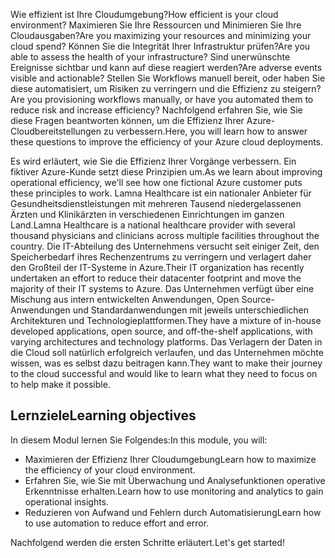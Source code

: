 <span data-ttu-id="189fd-101">Wie effizient ist Ihre Cloudumgebung?</span><span class="sxs-lookup"><span data-stu-id="189fd-101">How efficient is your cloud environment?</span></span> <span data-ttu-id="189fd-102">Maximieren Sie Ihre Ressourcen und Minimieren Sie Ihre Cloudausgaben?</span><span class="sxs-lookup"><span data-stu-id="189fd-102">Are you maximizing your resources and minimizing your cloud spend?</span></span> <span data-ttu-id="189fd-103">Können Sie die Integrität Ihrer Infrastruktur prüfen?</span><span class="sxs-lookup"><span data-stu-id="189fd-103">Are you able to assess the health of your infrastructure?</span></span> <span data-ttu-id="189fd-104">Sind unerwünschte Ereignisse sichtbar und kann auf diese reagiert werden?</span><span class="sxs-lookup"><span data-stu-id="189fd-104">Are adverse events visible and actionable?</span></span> <span data-ttu-id="189fd-105">Stellen Sie Workflows manuell bereit, oder haben Sie diese automatisiert, um Risiken zu verringern und die Effizienz zu steigern?</span><span class="sxs-lookup"><span data-stu-id="189fd-105">Are you provisioning workflows manually, or have you automated them to reduce risk and increase efficiency?</span></span> <span data-ttu-id="189fd-106">Nachfolgend erfahren Sie, wie Sie diese Fragen beantworten können, um die Effizienz Ihrer Azure-Cloudbereitstellungen zu verbessern.</span><span class="sxs-lookup"><span data-stu-id="189fd-106">Here, you will learn how to answer these questions to improve the efficiency of your Azure cloud deployments.</span></span>

<span data-ttu-id="189fd-107">Es wird erläutert, wie Sie die Effizienz Ihrer Vorgänge verbessern. Ein fiktiver Azure-Kunde setzt diese Prinzipien um.</span><span class="sxs-lookup"><span data-stu-id="189fd-107">As we learn about improving operational efficiency, we'll see how one fictional Azure customer puts these principles to work.</span></span> <span data-ttu-id="189fd-108">Lamna Healthcare ist ein nationaler Anbieter für Gesundheitsdienstleistungen mit mehreren Tausend niedergelassenen Ärzten und Klinikärzten in verschiedenen Einrichtungen im ganzen Land.</span><span class="sxs-lookup"><span data-stu-id="189fd-108">Lamna Healthcare is a national healthcare provider with several thousand physicians and clinicians across multiple facilities throughout the country.</span></span> <span data-ttu-id="189fd-109">Die IT-Abteilung des Unternehmens versucht seit einiger Zeit, den Speicherbedarf ihres Rechenzentrums zu verringern und verlagert daher den Großteil der IT-Systeme in Azure.</span><span class="sxs-lookup"><span data-stu-id="189fd-109">Their IT organization has recently undertaken an effort to reduce their datacenter footprint and move the majority of their IT systems to Azure.</span></span> <span data-ttu-id="189fd-110">Das Unternehmen verfügt über eine Mischung aus intern entwickelten Anwendungen, Open Source-Anwendungen und Standardanwendungen mit jeweils unterschiedlichen Architekturen und Technologieplattformen.</span><span class="sxs-lookup"><span data-stu-id="189fd-110">They have a mixture of in-house developed applications, open source, and off-the-shelf applications, with varying architectures and technology platforms.</span></span> <span data-ttu-id="189fd-111">Das Verlagern der Daten in die Cloud soll natürlich erfolgreich verlaufen, und das Unternehmen möchte wissen, was es selbst dazu beitragen kann.</span><span class="sxs-lookup"><span data-stu-id="189fd-111">They want to make their journey to the cloud successful and would like to learn what they need to focus on to help make it possible.</span></span>  

## <a name="learning-objectives"></a><span data-ttu-id="189fd-112">Lernziele</span><span class="sxs-lookup"><span data-stu-id="189fd-112">Learning objectives</span></span>

<span data-ttu-id="189fd-113">In diesem Modul lernen Sie Folgendes:</span><span class="sxs-lookup"><span data-stu-id="189fd-113">In this module, you will:</span></span>

- <span data-ttu-id="189fd-114">Maximieren der Effizienz Ihrer Cloudumgebung</span><span class="sxs-lookup"><span data-stu-id="189fd-114">Learn how to maximize the efficiency of your cloud environment.</span></span>
- <span data-ttu-id="189fd-115">Erfahren Sie, wie Sie mit Überwachung und Analysefunktionen operative Erkenntnisse erhalten.</span><span class="sxs-lookup"><span data-stu-id="189fd-115">Learn how to use monitoring and analytics to gain operational insights.</span></span>
- <span data-ttu-id="189fd-116">Reduzieren von Aufwand und Fehlern durch Automatisierung</span><span class="sxs-lookup"><span data-stu-id="189fd-116">Learn how to use automation to reduce effort and error.</span></span>

<span data-ttu-id="189fd-117">Nachfolgend werden die ersten Schritte erläutert.</span><span class="sxs-lookup"><span data-stu-id="189fd-117">Let's get started!</span></span>
